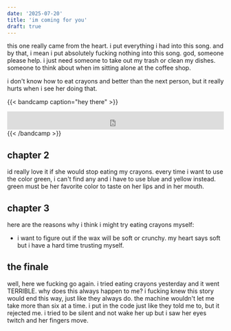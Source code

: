 ```yaml
---
date: '2025-07-20'
title: 'im coming for you'
draft: true
---
```


this one really came from the heart. i put everything i had into this song. and by that, i mean i put absolutely fucking nothing into this song. god, someone please help. i just need someone to take out my trash or clean my dishes. someone to think about when im sitting alone at the coffee shop.

i don't know how to eat crayons and better than the next person, but it really hurts when i see her doing that.

{{< bandcamp caption="hey there" >}}
<iframe style="border: 0; width: 100%; height: 42px;" src="https://bandcamp.com/EmbeddedPlayer/album=1076351671/size=small/bgcol=333333/linkcol=ffffff/transparent=true/" seamless><a href="https://vulfpeck.bandcamp.com/album/clarity-of-cal">Clarity of Cal by Vulfpeck</a></iframe>
{{< /bandcamp >}}

## chapter 2

id really love it if she would stop eating my crayons. every time i want to use the color green, i can't find any and i have to use blue and yellow instead. green must be her favorite color to taste on her lips and in her mouth.

## chapter 3

here are the reasons why i think i might try eating crayons myself:

- i want to figure out if the wax will be soft or crunchy. my heart says soft but i have a hard time trusting myself.

## the finale

well, here we fucking go again. i tried eating crayons yesterday and it went TERRIBLE. why does this always happen to me? i fucking knew this story would end this way, just like they always do. the machine wouldn't let me take more than six at a time. i put in the code just like they told me to, but it rejected me. i tried to be silent and not wake her up but i saw her eyes twitch and her fingers move.
